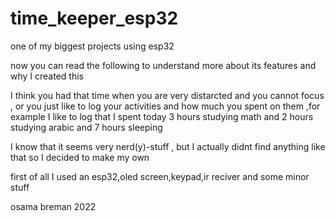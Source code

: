 # time_keeper_esp32
one of my biggest projects using esp32

now you can read the following to understand more about its features and why I created this

I think you had that time when you are very distarcted and you cannot focus , or you just like to log your activities and how much you spent on them 
,for example I like to log that I spent today 3 hours studying math and 2 hours studying arabic and 7 hours sleeping

I know that it seems very nerd(y)-stuff , but I actually didnt find anything like that so I decided to make my own

first of all I used an esp32,oled screen,keypad,ir reciver and some minor stuff



osama breman 2022
